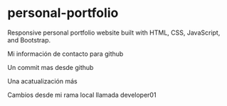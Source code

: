# personal-portfolio
Responsive personal portfolio website built with HTML, CSS, JavaScript, and Bootstrap.

Mi información de contacto para github

Un commit mas desde github

Una acatualización más

Cambios desde mi rama local llamada developer01
